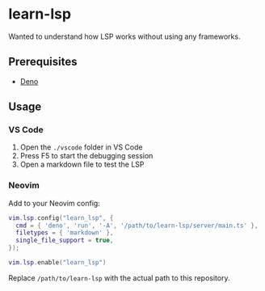# learn-lsp

Wanted to understand how LSP works without using any frameworks.

## Prerequisites

- [Deno](https://deno.land/manual/getting_started/installation)

## Usage

### VS Code

1. Open the `./vscode` folder in VS Code
2. Press F5 to start the debugging session
3. Open a markdown file to test the LSP

### Neovim

Add to your Neovim config:

```lua
vim.lsp.config("learn_lsp", {
  cmd = { 'deno', 'run', '-A', '/path/to/learn-lsp/server/main.ts' },
  filetypes = { 'markdown' },
  single_file_support = true,
});

vim.lsp.enable("learn_lsp")
```

Replace `/path/to/learn-lsp` with the actual path to this repository.
